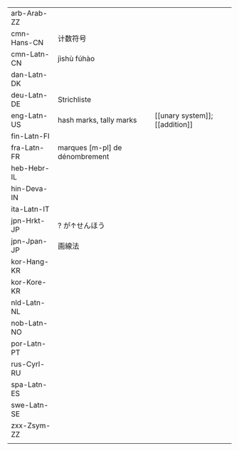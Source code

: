 | | | |
|-|-|-|
| arb-Arab-ZZ |  |  |
| cmn-Hans-CN | 计数符号 |  |
| cmn-Latn-CN | jìshù fúhào |  |
| dan-Latn-DK |  |  |
| deu-Latn-DE | Strichliste |  |
| eng-Latn-US | hash marks, tally marks | [[unary system]]; [[addition]] |
| fin-Latn-FI |  |  |
| fra-Latn-FR | marques [m-pl] de dénombrement |  |
| heb-Hebr-IL |  |  |
| hin-Deva-IN |  |  |
| ita-Latn-IT |  |  |
| jpn-Hrkt-JP | ? が↑せんほう |  |
| jpn-Jpan-JP | 画線法 |  |
| kor-Hang-KR |  |  |
| kor-Kore-KR |  |  |
| nld-Latn-NL |  |  |
| nob-Latn-NO |  |  |
| por-Latn-PT |  |  |
| rus-Cyrl-RU |  |  |
| spa-Latn-ES |  |  |
| swe-Latn-SE |  |  |
| zxx-Zsym-ZZ |  |  |
|  |  |  |
